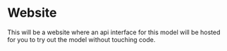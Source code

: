 # Website

This will be a website where an api interface for this model will be hosted for you to try out the model without touching code.